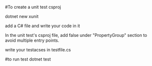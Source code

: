 #To create a unit test csproj

dotnet new xunit

add a C# file and write your code in it

In the unit test's csproj file, add <GenerateProgramFile>false</GenerateProgramFile> under "PropertyGroup" section to avoid multiple entry points.


write your testacses in testfile.cs

#to run test
dotnet test

